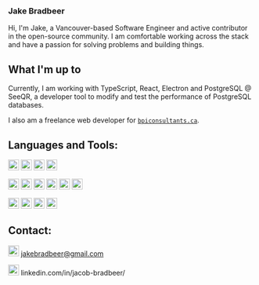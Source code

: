 ### Jake Bradbeer

Hi, I'm Jake, a Vancouver-based Software Engineer and active contributor in the open-source community. I am comfortable working across the stack and have a passion for solving problems and building things.

## What I'm up to

Currently, I am working with TypeScript, React, Electron and PostgreSQL @ SeeQR, a developer tool to modify and test the performance of PostgreSQL databases. 

I also am a freelance web developer for <code><a href='bpiconsultants.ca'>bpiconsultants.ca</a></code>.


## Languages and Tools:

<code><img height="22" src="https://img.shields.io/badge/TypeScript-007ACC?style=for-the-badge&logo=typescript&logoColor=white"></code>
<code><img height="22" src="https://img.shields.io/badge/JavaScript-323330?style=for-the-badge&logo=javascript&logoColor=F7DF1E"></code>
<code><img height="22" src="https://img.shields.io/badge/HTML5-E34F26?style=for-the-badge&logo=html5&logoColor=white"></code>
<code><img height="22" src="https://img.shields.io/badge/CSS3-1572B6?style=for-the-badge&logo=css3&logoColor=white"></code>

<code><img height="22" src="https://img.shields.io/badge/React-20232A?style=for-the-badge&logo=react&logoColor=61DAFB"></code>
<code><img height="22" src="https://img.shields.io/badge/React_Router-CA4245?style=for-the-badge&logo=react-router&logoColor=white"></code>
<code><img height="22" src="https://img.shields.io/badge/Redux-593D88?style=for-the-badge&logo=redux&logoColor=white"></code>
<code><img height="22" src="https://img.shields.io/badge/Node.js-339933?style=for-the-badge&logo=nodedotjs&logoColor=white"></code>
<code><img height="22" src="https://img.shields.io/badge/Express.js-000000?style=for-the-badge&logo=express&logoColor=white"></code>
<code><img height="22" src="https://img.shields.io/badge/Electron-191970?style=for-the-badge&logo=Electron&logoColor=white"></code>

<code><img height="22" src="https://img.shields.io/badge/PostgreSQL-316192?style=for-the-badge&logo=postgresql&logoColor=white"></code>
<code><img height="22" src="https://img.shields.io/badge/MongoDB-4EA94B?style=for-the-badge&logo=mongodb&logoColor=white"></code>
<code><img height="22" src="https://img.shields.io/badge/Jest-C21325?style=for-the-badge&logo=jest&logoColor=white"></code>
<code><img height="22" src="https://img.shields.io/badge/GIT-E44C30?style=for-the-badge&logo=git&logoColor=white"></code>

## Contact: 

<code><img height="22" src="https://img.shields.io/badge/Gmail-D14836?style=for-the-badge&logo=gmail&logoColor=white"></code> jakebradbeer@gmail.com

<code><a href="[https://www.linkedin.com/in/jacobbradbeer/](https://www.linkedin.com/in/jacobbradbeer/)"><img height="22" src="https://img.shields.io/badge/LinkedIn-0077B5?style=for-the-badge&logo=linkedin&logoColor=white"></a></code> linkedin.com/in/jacob-bradbeer/
